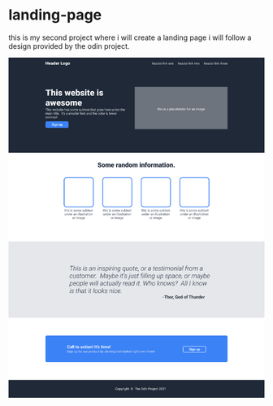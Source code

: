 # landing-page

this is my second project where i will create a landing page
i will follow a design provided by the odin project.


![desired outcome](./layout.png)